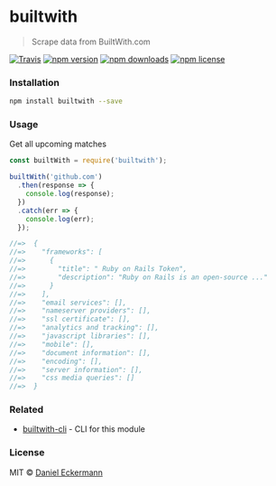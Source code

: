 # builtwith
> Scrape data from BuiltWith.com

[![Travis](https://img.shields.io/travis/ecrmnn/builtwith.svg?style=flat-square)](https://travis-ci.org/ecrmnn/builtwith.svg?branch=master)
[![npm version](https://img.shields.io/npm/v/builtwith.svg?style=flat-square)](http://badge.fury.io/js/builtwith)
[![npm downloads](https://img.shields.io/npm/dm/builtwith.svg?style=flat-square)](http://badge.fury.io/js/builtwith)
[![npm license](https://img.shields.io/npm/l/builtwith.svg?style=flat-square)](http://badge.fury.io/js/builtwith)

### Installation
```bash
npm install builtwith --save
```

### Usage
Get all upcoming matches
```javascript
const builtWith = require('builtwith');

builtWith('github.com')
  .then(response => {
    console.log(response);
  })
  .catch(err => {
    console.log(err);
  });

//=>  {
//=>    "frameworks": [
//=>      {
//=>        "title": " Ruby on Rails Token",
//=>        "description": "Ruby on Rails is an open-source ..."
//=>      }
//=>    ],
//=>    "email services": [],
//=>    "nameserver providers": [],
//=>    "ssl certificate": [],
//=>    "analytics and tracking": [],
//=>    "javascript libraries": [],
//=>    "mobile": [],
//=>    "document information": [],
//=>    "encoding": [],
//=>    "server information": [],
//=>    "css media queries": []
//=>  }
```

### Related
- [builtwith-cli](https://github.com/ecrmnn/builtwith-cli) - CLI for this module

### License
MIT © [Daniel Eckermann](http://danieleckermann.com)